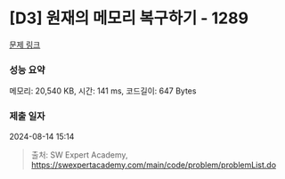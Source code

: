 # [D3] 원재의 메모리 복구하기 - 1289 

[문제 링크](https://swexpertacademy.com/main/code/problem/problemDetail.do?contestProbId=AV19AcoKI9sCFAZN) 

### 성능 요약

메모리: 20,540 KB, 시간: 141 ms, 코드길이: 647 Bytes

### 제출 일자

2024-08-14 15:14



> 출처: SW Expert Academy, https://swexpertacademy.com/main/code/problem/problemList.do